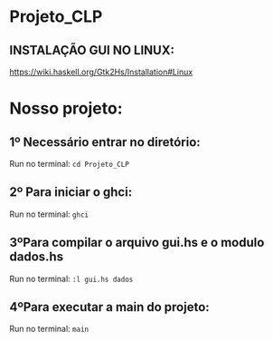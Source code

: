 # Projeto_CLP

## INSTALAÇÃO GUI NO LINUX:
https://wiki.haskell.org/Gtk2Hs/Installation#Linux

# Nosso projeto:
## 1º Necessário entrar no diretório:
Run no terminal: `cd Projeto_CLP`
## 2º Para iniciar o ghci:
Run no terminal: `ghci`
## 3ºPara compilar o arquivo gui.hs e o modulo dados.hs
Run no terminal: `:l gui.hs dados`
## 4ºPara executar a main do projeto:
Run no terminal: `main`

